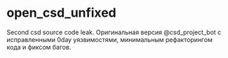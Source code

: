 # open_csd_unfixed
Second csd source code leak. Оригинальная версия @csd_project_bot с исправленными 0day уязвимостями, минимальным рефакторингом кода и фиксом багов.
